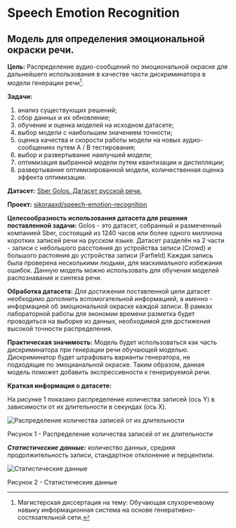 # Speech Emotion Recognition
## Модель для определения эмоциональной окраски речи.

**Цель:** Распределение аудио-сообщений по эмоциональной окраске для дальнейшего использования в качестве части дискриминатора в модели генерации речи[^1].

**Задачи:**
1.	анализ существующих решений;
2.	сбор данных и их обновление;
3.	обучение и оценка моделей на исходном датасете;
4.	выбор модели с наибольшим значением точности;
5.	оценка качества и скорости работы модели на новых аудио-сообщениях путем A / B тестирования;
6.	выбор и развертывание наилучшей модели;
7.	оптимизация выбранной модели путем квантизации и дистилляции;
8.	развертывание оптимизированной модели, количественная оценка эффекта оптимизации.

**Датасет:** [Sber Golos. Датасет русской речи.](https://github.com/sberdevices/golos)

**Проект:** [sikoraaxd/speech-emotion-recognition](https://github.com/sikoraaxd/speech-emotion-recognition)

**Целесообразность использования датасета для решения поставленной задачи:** Golos - это датасет, собранный и размеченный компанией Sber, состоящий из 1240 часов или более одного миллиона коротких записей речи на русском языке. Датасет разделён на 2 части - записи с небольшого расстояния до устройства записи (Crowd) и большого растояния до устройства записи (Farfield) Каждая запись была проверена несколькими людьми, для маскимального избежания ошибок. Данную модель можно использовать для обучения моделей распознавания и синтеза речи.

**Обработка датасета:** Для достижения поставленной цели датасет необходимо дополнить вспомогательной информацией, а именно - информацией об эмоциональной окраске каждой записи. В рамках лабораторной работы для экономии времени разметка будет проводиться на выборке из данных, необходимой для достижения высокой точности распределения.

**Практическая значимость:** Модель будет использоваться как часть дискриминатора при генерации речи обучающей моделью. Дискриминатор будет штрафовать варианты генератора, не подходящие по эмоцианальной окраске. Таким образом, данная модель поможет добавить экспрессивности к генерируемой речи.

**Краткая информация о датасете:** 

На рисунке 1 показано распределение количества записей (ось Y) в зависимости от их длительности в секундах (ось X).

![Распределение количества записей от их длительности](./assets/graphics/duration-count-hist.png)

Рисунок 1 - Распределение количества записей от их длительности

***Статистические данные:*** количество данных, средняя продолжительность записи, стандартное отклонение и перцентили.

![Статистические данные](./assets/graphics/dataset-stats.png)

Рисунок 2 - Статистические данные

[^1]: Магистерская диссертация на тему: Обучающая слухоречевому навыку информационная система на основе генеративно-состязательной сети.